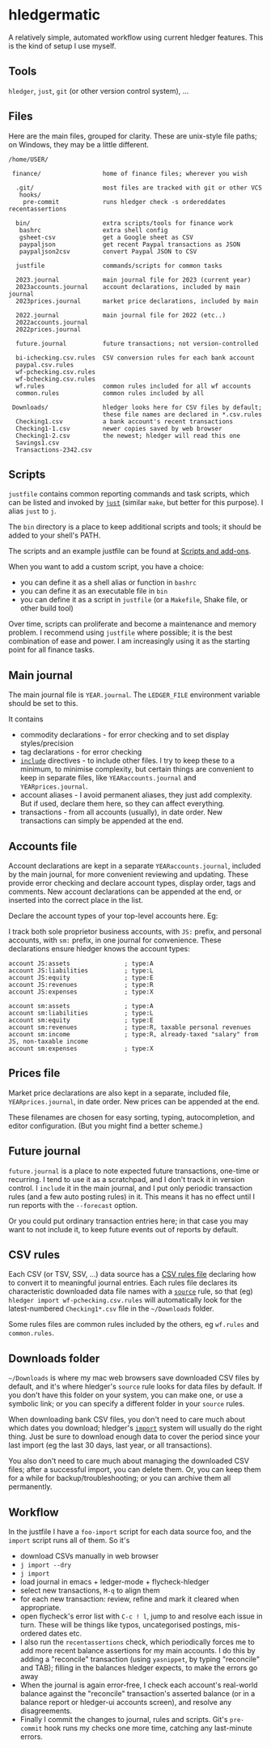 # hledgermatic

<div class=pagetoc>

<!-- toc -->
</div>

A relatively simple, automated workflow using current hledger features. This is the kind of setup I use myself. 

## Tools

`hledger`, 
`just`, 
`git` (or other version control system),
...

## Files
Here are the main files, grouped for clarity. These are unix-style file paths; on Windows, they may be a little different.

```
/home/USER/

 finance/                 home of finance files; wherever you wish

  .git/                   most files are tracked with git or other VCS
   hooks/
    pre-commit            runs hledger check -s ordereddates recentassertions

  bin/                    extra scripts/tools for finance work
   bashrc                 extra shell config
   gsheet-csv             get a Google sheet as CSV
   paypaljson             get recent Paypal transactions as JSON
   paypaljson2csv         convert Paypal JSON to CSV

  justfile                commands/scripts for common tasks

  2023.journal            main journal file for 2023 (current year)
  2023accounts.journal    account declarations, included by main journal
  2023prices.journal      market price declarations, included by main

  2022.journal            main journal file for 2022 (etc..)
  2022accounts.journal
  2022prices.journal

  future.journal          future transactions; not version-controlled

  bi-ichecking.csv.rules  CSV conversion rules for each bank account
  paypal.csv.rules
  wf-pchecking.csv.rules
  wf-bchecking.csv.rules
  wf.rules                common rules included for all wf accounts
  common.rules            common rules included by all

 Downloads/               hledger looks here for CSV files by default;
                          these file names are declared in *.csv.rules
  Checking1.csv           a bank account's recent transactions
  Checking1-1.csv         newer copies saved by web browser
  Checking1-2.csv         the newest; hledger will read this one
  Savings1.csv
  Transactions-2342.csv   
```

## Scripts
`justfile` contains common reporting commands and task scripts, which can be listed and invoked by [`just`](just.md) (similar `make`, but better for this purpose). I alias `just` to `j`.

The `bin` directory is a place to keep additional scripts and tools; it should be added to your shell's PATH.

The scripts and an example justfile can be found at [Scripts and add-ons](scripts.md).

When you want to add a custom script, you have a choice:
- you can define it as a shell alias or function in `bashrc`
- you can define it as an executable file in `bin`
- you can define it as a script in `justfile` (or a `Makefile`, Shake file, or other build tool)

Over time, scripts can proliferate and become a maintenance and memory problem. I recommend using `justfile` where possible; it is the best combination of ease and power. I am increasingly using it as the starting point for all finance tasks.

## Main journal

The main journal file is `YEAR.journal`. The `LEDGER_FILE` environment variable should be set to this.

It contains

- commodity declarations - for error checking and to set display styles/precision
- tag declarations - for error checking
- [`include`](hledger.md#include-directive) directives - to include other files. I try to keep these to a minimum, to minimise complexity, but certain things are convenient to keep in separate files, like `YEARaccounts.journal` and `YEARprices.journal`.
- account aliases - I avoid permanent aliases, they just add complexity. But if used, declare them here, so they can affect everything. 
- transactions - from all accounts (usually), in date order. New transactions can simply be appended at the end.
## Accounts file
Account declarations are kept in a separate `YEARaccounts.journal`, included by the main journal, for more convenient reviewing and updating. These provide error checking and declare account types, display order, tags and comments. New account declarations can be appended at the end, or inserted into the correct place in the list.

Declare the account types of your top-level accounts here. Eg:

I track both sole proprietor business accounts, with `JS:` prefix,
and personal accounts, with `sm:` prefix, in one journal for convenience.
These declarations ensure hledger knows the account types:

```journal
account JS:assets               ; type:A
account JS:liabilities          ; type:L
account JS:equity               ; type:E
account JS:revenues             ; type:R
account JS:expenses             ; type:X

account sm:assets               ; type:A
account sm:liabilities          ; type:L
account sm:equity               ; type:E
account sm:revenues             ; type:R, taxable personal revenues
account sm:income               ; type:R, already-taxed "salary" from JS, non-taxable income
account sm:expenses             ; type:X
```



## Prices file
Market price declarations are also kept in a separate, included file, `YEARprices.journal`, in date order. New prices can be appended at the end.

These filenames are chosen for easy sorting, typing, autocompletion, and editor configuration. (But you might find a better scheme.)
## Future journal
`future.journal` is a place to note expected future transactions, one-time or recurring. I tend to use it as a scratchpad, and I don't track it in version control. I `include` it in the main journal, and I put only periodic transaction rules (and a few auto posting rules) in it. This means it has no effect until I run reports with the `--forecast` option.

Or you could put ordinary transaction entries here; in that case you may want to not include it, to keep future events out of reports by default.

## CSV rules
Each CSV (or TSV, SSV, ...) data source has a [CSV rules file](hledger.md#csv) declaring how to convert it to meaningful journal entries. Each rules file declares its characteristic downloaded data file names with a [`source`](hledger.md#source) rule, so that (eg) `hledger import wf-pchecking.csv.rules` will automatically look for the latest-numbered `Checking1*.csv` file in the `~/Downloads` folder.

Some rules files are common rules included by the others, eg `wf.rules` and `common.rules`.

## Downloads folder

`~/Downloads` is where my mac web browsers save downloaded CSV files by default, and it's where hledger's `source` rule looks for data files by default. If you don't have this folder on your system, you can make one, or use a symbolic link; or you can specify a different folder in your `source` rules.

When downloading bank CSV files, you don't need to care much about which dates you download; hledger's [`import`](hledger.md#import) system will usually do the right thing. Just be sure to download enough data to cover the period since your last import (eg the last 30 days, last year, or all transactions). 

You also don't need to care much about managing the downloaded CSV files; after a successful import, you can delete them. Or, you can keep them for a while for backup/troubleshooting; or you can archive them all permanently.

## Workflow
In the justfile I have a `foo-import` script for each data source foo, and the `import` script runs all of them. So it's

- download CSVs manually in web browser
- `j import --dry`
- `j import`
- load journal in emacs + ledger-mode + flycheck-hledger
- select new transactions, `M-q` to align them
- for each new transaction: review, refine and mark it cleared when appropriate.
- open flycheck's error list with `C-c ! l`, jump to and resolve each issue in turn. These will be things like typos, uncategorised postings, mis-ordered dates etc.
- I also run the `recentassertions` check, which periodically forces me to add more recent balance assertions for my main accounts. I do this by adding a "reconcile" transaction (using `yasnippet`, by typing "reconcile" and TAB); filling in the balances hledger expects, to make the errors go away
- When the journal is again error-free, I check each account's real-world balance against the "reconcile" transaction's asserted balance (or in a balance report or hledger-ui accounts screen), and resolve any disagreements.
- Finally I commit the changes to journal, rules and scripts. Git's `pre-commit` hook runs my checks one more time, catching any last-minute errors.
